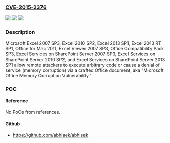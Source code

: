 ### [CVE-2015-2376](https://cve.mitre.org/cgi-bin/cvename.cgi?name=CVE-2015-2376)
![](https://img.shields.io/static/v1?label=Product&message=n%2Fa&color=blue)
![](https://img.shields.io/static/v1?label=Version&message=n%2Fa&color=blue)
![](https://img.shields.io/static/v1?label=Vulnerability&message=n%2Fa&color=brighgreen)

### Description

Microsoft Excel 2007 SP3, Excel 2010 SP2, Excel 2013 SP1, Excel 2013 RT SP1, Office for Mac 2011, Excel Viewer 2007 SP3, Office Compatibility Pack SP3, Excel Services on SharePoint Server 2007 SP3, Excel Services on SharePoint Server 2010 SP2, and Excel Services on SharePoint Server 2013 SP1 allow remote attackers to execute arbitrary code or cause a denial of service (memory corruption) via a crafted Office document, aka "Microsoft Office Memory Corruption Vulnerability."

### POC

#### Reference
No PoCs from references.

#### Github
- https://github.com/abhisek/abhisek

